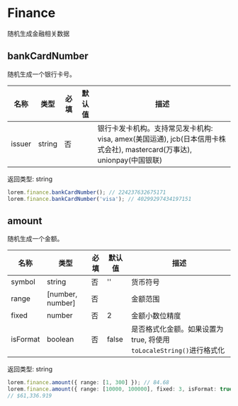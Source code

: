 # Finance

随机生成金融相关数据

## bankCardNumber

随机生成一个银行卡号。

| 名称 | 类型 | 必填 | 默认值 | 描述 |
| --- | --- | --- | --- | --- |
| issuer | string | 否 |  | 银行卡发卡机构。支持常见发卡机构: visa, amex(美国运通), jcb(日本信用卡株式会社), mastercard(万事达), unionpay(中国银联) |

返回类型: string

```ts
lorem.finance.bankCardNumber(); // 224237632675171
lorem.finance.bankCardNumber('visa'); // 40299297434197151
```

## amount

随机生成一个金额。

| 名称     | 类型             | 必填 | 默认值 | 描述                                                                |
| -------- | ---------------- | ---- | ------ | ------------------------------------------------------------------- |
| symbol   | string           | 否   | ''     | 货币符号                                                            |
| range    | [number, number] | 否   |        | 金额范围                                                            |
| fixed    | number           | 否   | 2      | 金额小数位精度                                                      |
| isFormat | boolean          | 否   | false  | 是否格式化金额。如果设置为 true, 将使用`toLocaleString()`进行格式化 |

返回类型: string

```ts
lorem.finance.amount({ range: [1, 300] }); // 84.68
lorem.finance.amount({ range: [10000, 100000], fixed: 3, isFormat: true, symbol: '$' });
// $61,336.919
```
